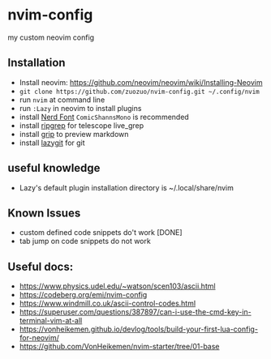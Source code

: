 # nvim-config
my custom neovim config

## Installation

- Install neovim: https://github.com/neovim/neovim/wiki/Installing-Neovim
- `git clone https://github.com/zuozuo/nvim-config.git ~/.config/nvim`
- run `nvim` at command line
- run `:Lazy` in neovim to install plugins
- install [Nerd Font](https://github.com/ryanoasis/nerd-fonts) `ComicShannsMono` is recommended
- install [ripgrep](https://github.com/BurntSushi/ripgrep) for telescope live_grep
- install [grip](https://github.com/joeyespo/grip) to preview markdown
- install [lazygit](https://github.com/jesseduffield/lazygit) for git

## useful knowledge
- Lazy's default plugin installation directory is ~/.local/share/nvim

## Known Issues

- custom defined code snippets do't work [DONE]
- tab jump on code snippets do not work

## Useful docs:

* https://www.physics.udel.edu/~watson/scen103/ascii.html
* https://codeberg.org/emi/nvim-config
* https://www.windmill.co.uk/ascii-control-codes.html
* https://superuser.com/questions/387897/can-i-use-the-cmd-key-in-terminal-vim-at-all
* https://vonheikemen.github.io/devlog/tools/build-your-first-lua-config-for-neovim/
* https://github.com/VonHeikemen/nvim-starter/tree/01-base














